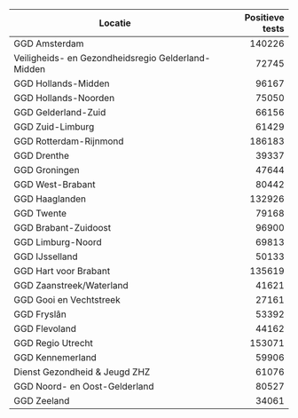 | Locatie | Positieve tests |
|---------|----------------:|
| GGD Amsterdam                            | 140226 |
| Veiligheids- en Gezondheidsregio Gelderland-Midden | 72745 |
| GGD Hollands-Midden                      | 96167 |
| GGD Hollands-Noorden                     | 75050 |
| GGD Gelderland-Zuid                      | 66156 |
| GGD Zuid-Limburg                         | 61429 |
| GGD Rotterdam-Rijnmond                   | 186183 |
| GGD Drenthe                              | 39337 |
| GGD Groningen                            | 47644 |
| GGD West-Brabant                         | 80442 |
| GGD Haaglanden                           | 132926 |
| GGD Twente                               | 79168 |
| GGD Brabant-Zuidoost                     | 96900 |
| GGD Limburg-Noord                        | 69813 |
| GGD IJsselland                           | 50133 |
| GGD Hart voor Brabant                    | 135619 |
| GGD Zaanstreek/Waterland                 | 41621 |
| GGD Gooi en Vechtstreek                  | 27161 |
| GGD Fryslân                              | 53392 |
| GGD Flevoland                            | 44162 |
| GGD Regio Utrecht                        | 153071 |
| GGD Kennemerland                         | 59906 |
| Dienst Gezondheid & Jeugd ZHZ            | 61076 |
| GGD Noord- en Oost-Gelderland            | 80527 |
| GGD Zeeland                              | 34061 |

